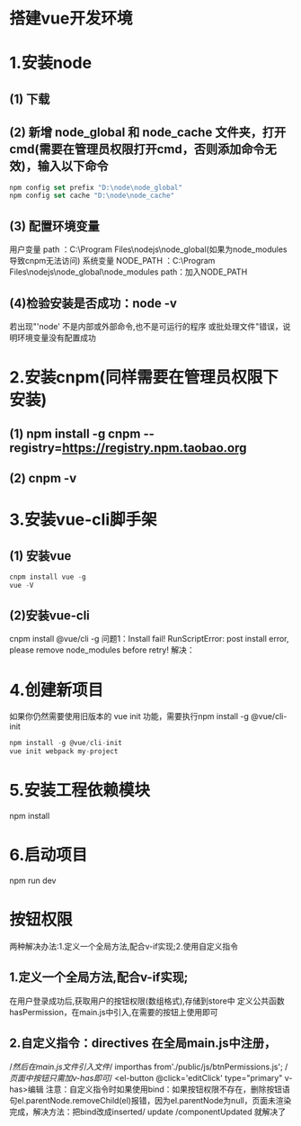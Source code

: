 # 搭建vue开发环境
# 1.安装node
## (1) 下载
## (2) 新增 node_global 和 node_cache 文件夹，打开cmd(需要在管理员权限打开cmd，否则添加命令无效)，输入以下命令
  ```js
  npm config set prefix "D:\node\node_global"
  npm config set cache "D:\node\node_cache"
  ```
## (3) 配置环境变量
  用户变量 path ：C:\Program Files\nodejs\node_global(如果为node_modules导致cnpm无法访问)
  系统变量 NODE_PATH ：C:\Program Files\nodejs\node_global\node_modules
  path：加入NODE_PATH
## (4)检验安装是否成功：node -v
  若出现"'node' 不是内部或外部命令,也不是可运行的程序 或批处理文件"错误，说明环境变量没有配置成功
# 2.安装cnpm(同样需要在管理员权限下安装)
## (1) npm install -g cnpm --registry=https://registry.npm.taobao.org
## (2) cnpm -v 
# 3.安装vue-cli脚手架
## (1) 安装vue
 ```js
 cnpm install vue -g
 vue -V
  ```
## (2)安装vue-cli
  cnpm install @vue/cli -g
问题1：Install fail! RunScriptError: post install error, please remove node_modules before retry!
解决：
# 4.创建新项目
  如果你仍然需要使用旧版本的 vue init 功能，需要执行npm install -g @vue/cli-init
  ```js
  npm install -g @vue/cli-init
  vue init webpack my-project
  ```
# 5.安装工程依赖模块
  npm install
# 6.启动项目
  npm run dev
# 按钮权限
两种解决办法:1.定义一个全局方法,配合v-if实现;2.使用自定义指令
## 1.定义一个全局方法,配合v-if实现;
在用户登录成功后,获取用户的按钮权限(数组格式),存储到store中
定义公共函数hasPermission，在main.js中引入,在需要的按钮上使用即可
## 2.自定义指令：directives 在全局main.js中注册，
/*然后在main.js文件引入文件*/
importhas from'./public/js/btnPermissions.js';
/*页面中按钮只需加v-has即可*/
<el-button @click='editClick' type="primary" v-has>编辑</el-button>
注意：自定义指令时如果使用bind：如果按钮权限不存在，删除按钮语句el.parentNode.removeChild(el)报错，因为el.parentNode为null，页面未渲染完成，解决方法：把bind改成inserted/ update /componentUpdated 就解决了
